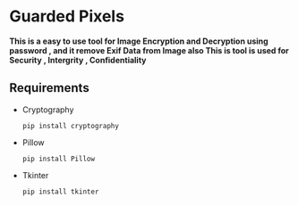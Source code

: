 # Guarded Pixels

**This is a easy to use tool for Image Encryption and Decryption using password  , and it remove Exif Data from Image also
This is tool is used for Security , Intergrity , Confidentiality**

## Requirements
    
   * Cryptography
    
     ``` pip install cryptography ```
     
   * Pillow
     
     ``` pip install Pillow ```
   
   * Tkinter

     ``` pip install tkinter ```

